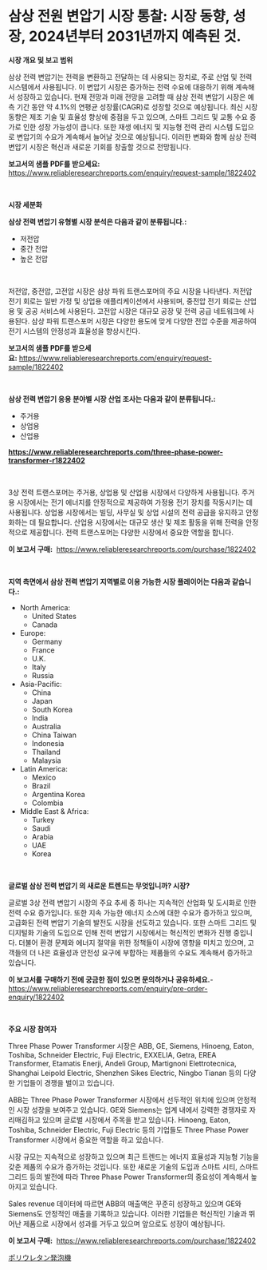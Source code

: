 <p><h1>삼상 전원 변압기 시장 통찰: 시장 동향, 성장, 2024년부터 2031년까지 예측된 것.</h1></p><p><strong>시장 개요 및 보고 범위</strong></p>
<p><p>삼상 전력 변압기는 전력을 변환하고 전달하는 데 사용되는 장치로, 주로 산업 및 전력 시스템에서 사용됩니다. 이 변압기 시장은 증가하는 전력 수요에 대응하기 위해 계속해서 성장하고 있습니다. 현재 전망과 미래 전망을 고려할 때 삼상 전력 변압기 시장은 예측 기간 동안 약 4.1%의 연평균 성장률(CAGR)로 성장할 것으로 예상됩니다. 최신 시장 동향은 제조 기술 및 효율성 향상에 중점을 두고 있으며, 스마트 그리드 및 교통 수요 증가로 인한 성장 가능성이 큽니다. 또한 재생 에너지 및 지능형 전력 관리 시스템 도입으로 변압기의 수요가 계속해서 늘어날 것으로 예상됩니다. 이러한 변화와 함께 삼상 전력 변압기 시장은 혁신과 새로운 기회를 창출할 것으로 전망됩니다.</p></p>
<p><strong>보고서의 샘플 PDF를 받으세요:</strong> <a href="https://www.reliableresearchreports.com/enquiry/request-sample/1822402">https://www.reliableresearchreports.com/enquiry/request-sample/1822402</a></p>
<p>&nbsp;</p>
<p><strong>시장 세분화</strong></p>
<p><strong>삼상 전력 변압기 유형별 시장 분석은 다음과 같이 분류됩니다.:</strong></p>
<p><ul><li>저전압</li><li>중간 전압</li><li>높은 전압</li></ul></p>
<p>&nbsp;</p>
<p><p>저전압, 중전압, 고전압 시장은 삼상 파워 트랜스포머의 주요 시장을 나타낸다. 저전압 전기 회로는 일반 가정 및 상업용 애플리케이션에서 사용되며, 중전압 전기 회로는 산업용 및 공공 서비스에 사용된다. 고전압 시장은 대규모 공장 및 전력 공급 네트워크에 사용된다. 삼상 파워 트랜스포머 시장은 다양한 용도에 맞게 다양한 전압 수준을 제공하여 전기 시스템의 안정성과 효율성을 향상시킨다.</p></p>
<p><strong>보고서의 샘플 PDF를 받으세요:</strong>&nbsp;<a href="https://www.reliableresearchreports.com/enquiry/request-sample/1822402">https://www.reliableresearchreports.com/enquiry/request-sample/1822402</a></p>
<p>&nbsp;</p>
<p><strong> 삼상 전력 변압기 응용 분야별 시장 산업 조사는 다음과 같이 분류됩니다.:</strong></p>
<p><ul><li>주거용</li><li>상업용</li><li>산업용</li></ul></p>
<p><strong><a href="https://www.reliableresearchreports.com/three-phase-power-transformer-r1822402">https://www.reliableresearchreports.com/three-phase-power-transformer-r1822402</a></strong></p>
<p>&nbsp;</p>
<p><p>3상 전력 트랜스포머는 주거용, 상업용 및 산업용 시장에서 다양하게 사용됩니다. 주거용 시장에서는 전기 에너지를 안정적으로 제공하여 가정용 전기 장치를 작동시키는 데 사용됩니다. 상업용 시장에서는 빌딩, 사무실 및 상업 시설의 전력 공급을 유지하고 안정화하는 데 필요합니다. 산업용 시장에서는 대규모 생산 및 제조 활동을 위해 전력을 안정적으로 제공합니다. 전력 트랜스포머는 다양한 시장에서 중요한 역할을 합니다.</p></p>
<p><strong>이 보고서 구매:</strong>&nbsp; <a href="https://www.reliableresearchreports.com/purchase/1822402">https://www.reliableresearchreports.com/purchase/1822402</a></p>
<p>&nbsp;</p>
<p><strong>지역 측면에서 삼상 전력 변압기 지역별로 이용 가능한 시장 플레이어는 다음과 같습니다.:</strong></p>
<p><ul>
    <li>
        North America:
        <ul>
            <li>United States</li>
            <li>Canada</li>
        </ul>
    </li>
    <li>
        Europe:
        <ul>
            <li>Germany</li>
            <li>France</li>
            <li>U.K.</li>
            <li>Italy</li>
            <li>Russia</li>
        </ul>
    </li>
    <li>
        Asia-Pacific:
        <ul>
            <li>China</li>
            <li>Japan</li>
            <li>South Korea</li>
            <li>India</li>
            <li>Australia</li>
            <li>China Taiwan</li>
            <li>Indonesia</li>
            <li>Thailand</li>
            <li>Malaysia</li>
        </ul>
    </li>
    <li>
        Latin America:
        <ul>
            <li>Mexico</li>
            <li>Brazil</li>
            <li>Argentina Korea</li>
            <li>Colombia</li>
        </ul>
    </li>
    <li>
        Middle East & Africa:
        <ul>
            <li>Turkey</li>
            <li>Saudi</li>
            <li>Arabia</li>
            <li>UAE</li>
            <li>Korea</li>
        </ul>
    </li>
    </ul></p>
<p>&nbsp;</p>
<p><strong>글로벌 삼상 전력 변압기 의 새로운 트렌드는 무엇입니까? 시장?</strong></p>
<p><p>글로벌 3상 전력 변압기 시장의 주요 추세 중 하나는 지속적인 산업화 및 도시화로 인한 전력 수요 증가입니다. 또한 지속 가능한 에너지 소스에 대한 수요가 증가하고 있으며, 고급화된 전력 변압기 기술의 발전도 시장을 선도하고 있습니다. 또한 스마트 그리드 및 디지털화 기술의 도입으로 인해 전력 변압기 시장에서는 혁신적인 변화가 진행 중입니다. 더불어 환경 문제와 에너지 절약을 위한 정책들이 시장에 영향을 미치고 있으며, 고객들의 더 나은 효율성과 안전성 요구에 부합하는 제품들의 수요도 계속해서 증가하고 있습니다.</p></p>
<p><strong>이 보고서를 구매하기 전에 궁금한 점이 있으면 문의하거나 공유하세요.</strong>- <a href="https://www.reliableresearchreports.com/enquiry/pre-order-enquiry/1822402">https://www.reliableresearchreports.com/enquiry/pre-order-enquiry/1822402</a></p>
<p>&nbsp;</p>
<p><strong>주요 시장 참여자</strong></p>
<p><p>Three Phase Power Transformer 시장은 ABB, GE, Siemens, Hinoeng, Eaton, Toshiba, Schneider Electric, Fuji Electric, EXXELIA, Getra, EREA Transformer, Etamatis Enerji, Andeli Group, Martignoni Elettrotecnica, Shanghai Leipold Electric, Shenzhen Sikes Electric, Ningbo Tianan 등의 다양한 기업들이 경쟁을 벌이고 있습니다. </p><p>ABB는 Three Phase Power Transformer 시장에서 선두적인 위치에 있으며 안정적인 시장 성장을 보여주고 있습니다. GE와 Siemens는 업계 내에서 강력한 경쟁자로 자리매김하고 있으며 글로벌 시장에서 주목을 받고 있습니다. Hinoeng, Eaton, Toshiba, Schneider Electric, Fuji Electric 등의 기업들도 Three Phase Power Transformer 시장에서 중요한 역할을 하고 있습니다.</p><p>시장 규모는 지속적으로 성장하고 있으며 최근 트렌드는 에너지 효율성과 지능형 기능을 갖춘 제품의 수요가 증가하는 것입니다. 또한 새로운 기술의 도입과 스마트 시티, 스마트 그리드 등의 발전에 따라 Three Phase Power Transformer의 중요성이 계속해서 높아지고 있습니다.</p><p>Sales revenue 데이터에 따르면 ABB의 매출액은 꾸준히 성장하고 있으며 GE와 Siemens도 안정적인 매출을 기록하고 있습니다. 이러한 기업들은 혁신적인 기술과 뛰어난 제품으로 시장에서 성과를 거두고 있으며 앞으로도 성장이 예상됩니다.</p></p>
<p><strong>이 보고서 구매:</strong>&nbsp;&nbsp;<a href="https://www.reliableresearchreports.com/purchase/1822402">https://www.reliableresearchreports.com/purchase/1822402</a></p>
<p><p><a href="https://github.com/mreklxf44233/Market-Research-Report-List-1/blob/main/488691833081.md">ポリウレタン発泡機</a></p></p>